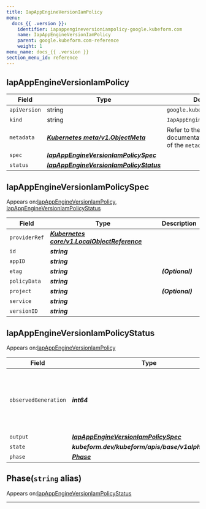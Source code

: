 ```yaml
---
title: IapAppEngineVersionIamPolicy
menu:
  docs_{{ .version }}:
    identifier: iapappengineversioniampolicy-google.kubeform.com
    name: IapAppEngineVersionIamPolicy
    parent: google.kubeform.com-reference
    weight: 1
menu_name: docs_{{ .version }}
section_menu_id: reference
---
```


## IapAppEngineVersionIamPolicy
| Field | Type | Description |
| ------ | ----- | ----------- |
| `apiVersion` | string | `google.kubeform.com/v1alpha1` |
|    `kind` | string | `IapAppEngineVersionIamPolicy` |
| `metadata` | ***[Kubernetes meta/v1.ObjectMeta](https://v1-18.docs.kubernetes.io/docs/reference/generated/kubernetes-api/v1.18/#objectmeta-v1-meta)***|Refer to the Kubernetes API documentation for the fields of the `metadata` field.|
| `spec` | ***[IapAppEngineVersionIamPolicySpec](#iapappengineversioniampolicyspec)***||
| `status` | ***[IapAppEngineVersionIamPolicyStatus](#iapappengineversioniampolicystatus)***||
## IapAppEngineVersionIamPolicySpec

Appears on:[IapAppEngineVersionIamPolicy](#iapappengineversioniampolicy), [IapAppEngineVersionIamPolicyStatus](#iapappengineversioniampolicystatus)

| Field | Type | Description |
| ------ | ----- | ----------- |
| `providerRef` | ***[Kubernetes core/v1.LocalObjectReference](https://v1-18.docs.kubernetes.io/docs/reference/generated/kubernetes-api/v1.18/#localobjectreference-v1-core)***||
| `id` | ***string***||
| `appID` | ***string***||
| `etag` | ***string***| ***(Optional)*** |
| `policyData` | ***string***||
| `project` | ***string***| ***(Optional)*** |
| `service` | ***string***||
| `versionID` | ***string***||
## IapAppEngineVersionIamPolicyStatus

Appears on:[IapAppEngineVersionIamPolicy](#iapappengineversioniampolicy)

| Field | Type | Description |
| ------ | ----- | ----------- |
| `observedGeneration` | ***int64***| ***(Optional)*** Resource generation, which is updated on mutation by the API Server.|
| `output` | ***[IapAppEngineVersionIamPolicySpec](#iapappengineversioniampolicyspec)***| ***(Optional)*** |
| `state` | ***kubeform.dev/kubeform/apis/base/v1alpha1.State***| ***(Optional)*** |
| `phase` | ***[Phase](#phase)***| ***(Optional)*** |
## Phase(`string` alias)

Appears on:[IapAppEngineVersionIamPolicyStatus](#iapappengineversioniampolicystatus)

---
